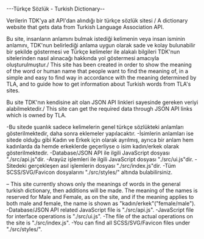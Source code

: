 ---Türkçe Sözlük - Turkish Dictionary--

Verilerin TDK'ya ait API'dan alındığı bir türkçe sözlük sitesi / A dictionary website that gets data from Turkish Language Association API.

Bu site, insanların anlamını bulmak istediği kelimenin veya insan isminin anlamını, TDK'nun belirlediği anlama uygun olarak sade ve kolay bulunabilir bir şekilde göstermesi ve Türkçe kelimeler ile alakalı bilgileri TDK'nun sitelerinden nasıl alınacağı hakkında yol göstermesi amacıyla oluşturulmuştur./ This site has been created in order to show the meaning of the word or human name that people want to find the meaning of, in a simple and easy to find way in accordance with the meaning determined by TLA, and to guide how to get information about Turkish words from TLA's sites.

Bu site TDK'nın kendisine ait olan JSON API linkleri sayesinde gereken veriyi alabilmektedir./ This site can get the required data through JSON API links which is owned by TLA.

-Bu sitede şuanlık sadece kelimelerin genel türkçe sözlükteki anlamları gösterilmektedir, daha sonra eklemeler yapılacaktır.
-İsimlerin anlamları ise sitede olduğu gibi Kadın ve Erkek için olarak ayrılmış, ayrıca bir anlam hem kadınlarda da hemde erkeklerde geçerliyse o isim kadın/erkek olarak gösterilmektedir.
-Database/JSON API ile ilgili JavaScript dosyası "./src/api.js"dir.
-Arayüz işlemleri ile ilgili JavaScript dosyası "./src/ui.js"dir.
-Sitedeki gerçekleşen asıl işlemlerin dosyası  "./src/index.js"dir.
-Tüm SCSS/SVG/Favicon dosyalarını "./src/styles/" altında bulabilirsiniz.

– This site currently shows only the meanings of words in the general turkish dictionary, then additions will be made.
The meaning of the names is reserved for Male and Female, as on the site, and if the meaning applies to both male and female, the name is shown as "kadın/erkek"("female/male").
-Database/JSON API related JavaScript file is "./src/api.js".
-JavaScript file for interface operations is "./src/ui.js".
-The file of the actual operations on the site is "./src/index.js".
-You can find all SCSS/SVG/Favicon files under "./src/styles/".